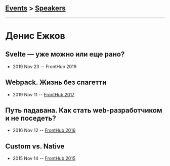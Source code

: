 ## [Events](../README.md) > [Speakers](../speakers.md)
---

# Денис Ежков

## Svelte — уже можно или еще рано?
- 2019 Nov 23 -- FrontHub 2019    
## Webpack. Жизнь без спагетти
- 2019 Nov 11 -- [FrontHub 2017](https://www.youtube.com/watch?v=7bAIGRol8ms)    
## Путь падавана. Как стать web-разработчиком и не поседеть?
- 2016 Nov 12 -- [FrontHub 2016](https://www.youtube.com/watch?v=JN4x52Lgh-k)    
## Custom vs. Native
- 2015 Nov 14 -- [FrontHub 2015](https://www.youtube.com/watch?v=L4_tjYbYd_I)    
